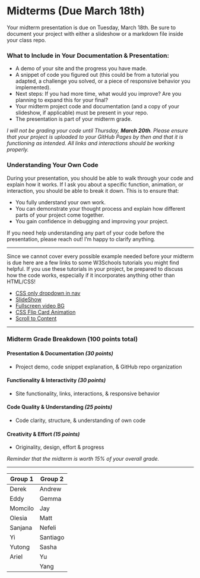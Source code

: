 # Midterms (Due March 18th)

Your midterm presentation is due on Tuesday, March 18th. Be sure to document your project with either a slideshow or a markdown file inside your class repo.

### What to Include in Your Documentation & Presentation:

- A demo of your site and the progress you have made.
- A snippet of code you figured out (this could be from a tutorial you adapted, a challenge you solved, or a piece of responsive behavior you implemented).
- Next steps: If you had more time, what would you improve? Are you planning to expand this for your final?
- Your midterm project code and documentation (and a copy of your slideshow, if applicable) must be present in your repo.
- The presentation is part of your midterm grade.

_I will not be grading your code until Thursday, **March 20th**. Please ensure that your project is uploaded to your GitHub Pages by then and that it is functioning as intended. All links and interactions should be working properly._

### Understanding Your Own Code

During your presentation, you should be able to walk through your code and explain how it works. If I ask you about a specific function, animation, or interaction, you should be able to break it down. This is to ensure that:

- You fully understand your own work.
- You can demonstrate your thought process and explain how different parts of your project come together.
- You gain confidence in debugging and improving your project.

If you need help understanding any part of your code before the presentation, please reach out! I’m happy to clarify anything.

---

Since we cannot cover every possible example needed before your midterm is due here are a few links to some W3Schools tutorials you might find helpful. If you use these tutorials in your project, be prepared to discuss how the code works, especially if it incorporates anything other than HTML/CSS!

- [CSS only dropdown in nav](https://www.w3schools.com/howto/howto_css_dropdown_navbar.asp)
- [SlideShow](https://www.w3schools.com/howto/howto_js_slideshow.asp)
- [Fullscreen video BG](https://www.w3schools.com/howto/howto_css_fullscreen_video.asp)
- [CSS Flip Card Animation](https://www.w3schools.com/howto/howto_css_flip_card.asp)
- [Scroll to Content](https://www.w3schools.com/howto/howto_js_scroll_into_view.asp)

---

### Midterm Grade Breakdown (100 points total)

#### Presentation & Documentation _(30 points)_

- Project demo, code snippet explanation, & GitHub repo organization

#### Functionality & Interactivity _(30 points)_

- Site functionality, links, interactions, & responsive behavior

#### Code Quality & Understanding _(25 points)_

- Code clarity, structure, & understanding of own code

#### Creativity & Effort _(15 points)_

- Originality, design, effort & progress

_Reminder that the midterm is worth 15% of your overall grade._

---

| Group 1 | Group 2  |
| ------- | -------- |
| Derek   | Andrew   |
| Eddy    | Gemma    |
| Momcilo | Jay      |
| Olesia  | Matt     |
| Sanjana | Nefeli   |
| Yi      | Santiago |
| Yutong  | Sasha    |
| Ariel   | Yu       |
|         | Yang     |
